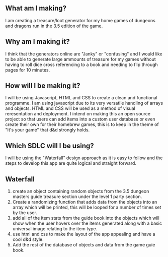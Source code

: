 ## What am I making?
I am creating a treasure/loot generator for my home games of dungeons and dragons run in the 3.5 edition of the game.
## Why am I making it?
I think that the generators online are "Janky" or "confusing" and I would like to be able to generate large ammounts of treasure for my
games without having to roll dice cross referencing to a book and needing to flip through pages for 10 minutes.
## How will I be making it?
I will be using Javascript, HTML and CSS to create a clean and functional programme. I am using javascript due to its very versatile handling of arrays and objects.
HTML and CSS will be used as a method of visual reresentation and deployment. I intend on making this an open source project so that users can add items into a custom user 
database or even create their own for their homebrew games, this is to keep in the theme of "It's your game" that d&d strongly holds.
## Which SDLC will I be using?
I will be using the "Waterfall" design approach as it is easy to follow and the steps to develop this app are quite logical and straight forward.
## Waterfall
1. create an object containing random objects from the 3.5 dungeon masters guide treasure section under the level 1 party section.
2. Create a randomizing function that adds data from the objects into an array which will be printed, this will be looped for a number of times set by the user.
3. add all of the item stats from the guide book into the objects which will show when the user hovers over the items generated along with a basic universal image relating to the item  type.
4. use html and css to make the layout of the app appealing and have a cool d&d style.
5. Add the rest of the database of objects and data from the game guie book.